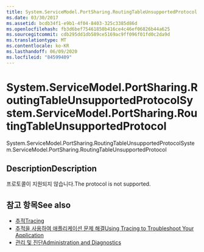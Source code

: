 ```yaml
---
title: System.ServiceModel.PortSharing.RoutingTableUnsupportedProtocol
ms.date: 03/30/2017
ms.assetid: bcdb34f1-e9b1-4f04-8403-325c3385d86d
ms.openlocfilehash: fb3d6bef75461850b416ce4c46ef06826b44a625
ms.sourcegitcommit: cdb295dd1db589ce5169ac9ff096f01fd0c2da9d
ms.translationtype: MT
ms.contentlocale: ko-KR
ms.lasthandoff: 06/09/2020
ms.locfileid: "84599409"
---
```

# <a name="systemservicemodelportsharingroutingtableunsupportedprotocol"></a><span data-ttu-id="196ae-102">System.ServiceModel.PortSharing.RoutingTableUnsupportedProtocol</span><span class="sxs-lookup"><span data-stu-id="196ae-102">System.ServiceModel.PortSharing.RoutingTableUnsupportedProtocol</span></span>
<span data-ttu-id="196ae-103">System.ServiceModel.PortSharing.RoutingTableUnsupportedProtocol</span><span class="sxs-lookup"><span data-stu-id="196ae-103">System.ServiceModel.PortSharing.RoutingTableUnsupportedProtocol</span></span>  
  
## <a name="description"></a><span data-ttu-id="196ae-104">Description</span><span class="sxs-lookup"><span data-stu-id="196ae-104">Description</span></span>  
 <span data-ttu-id="196ae-105">프로토콜이 지원되지 않습니다.</span><span class="sxs-lookup"><span data-stu-id="196ae-105">The protocol is not supported.</span></span>  
  
## <a name="see-also"></a><span data-ttu-id="196ae-106">참고 항목</span><span class="sxs-lookup"><span data-stu-id="196ae-106">See also</span></span>

- [<span data-ttu-id="196ae-107">추적</span><span class="sxs-lookup"><span data-stu-id="196ae-107">Tracing</span></span>](index.md)
- [<span data-ttu-id="196ae-108">추적을 사용하여 애플리케이션 문제 해결</span><span class="sxs-lookup"><span data-stu-id="196ae-108">Using Tracing to Troubleshoot Your Application</span></span>](using-tracing-to-troubleshoot-your-application.md)
- [<span data-ttu-id="196ae-109">관리 및 진단</span><span class="sxs-lookup"><span data-stu-id="196ae-109">Administration and Diagnostics</span></span>](../index.md)
